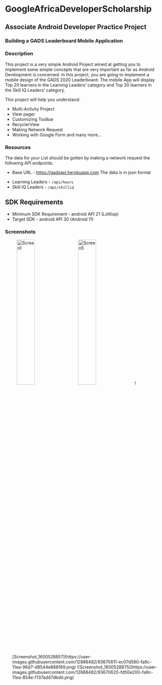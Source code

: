 # GoogleAfricaDeveloperScholarship

## Associate Android Developer Practice Project

### Building a GADS Leaderboard Mobile Application

### Description
This project is a very simple Android Project aimed at getting you to implement some simple concepts that are very important as far as Android Development is concerned.
In this project, you are going to implement a mobile design of the GADS 2020 Leaderboard.
The mobile App will display Top 20 learners in the Learning Leaders’ category and Top 20 learners in the Skill IQ Leaders’ category.

This project will help you understand:

* Multi-Activity Project
* View pager
* Customizing Toolbar
* RecyclerView
* Making Network Request
* Working with Google Form and many more...

### Resources
The data  for your List should be gotten by making a network request the following API endpoints.
* Base URL - https://gadsapi.herokuapp.com
The data is in json format
- Learning Leaders - `/api/hours`
- Skill IQ Leaders - `/api/skilliq`

## SDK Requirements
- Minimum SDK Requirement - android API 21 (Lollilop)
- Target SDK - android API 30 (Android 11)

### Screenshots

<ul>
<img src="https://github.com/segunfrancis/Top-Learner/blob/master/screenshots/Screenshot_20200912-003559_Top%20Learner.jpg" width="35%" alt="Screen1" hspace="15">
  <img src="https://github.com/segunfrancis/Top-Learner/blob/master/screenshots/Screenshot_20200912-003616_Top%20Learner.jpg" width="35%" alt="Screen5" hspace="15">
  ![Screenshot_1600528857](https://user-images.githubusercontent.com/12888482/93670611-ec07d580-fa9c-11ea-96d7-d8544e888169.png)
![Screenshot_1600528875](https://user-images.githubusercontent.com/12888482/93670620-fd50e200-fa9c-11ea-854e-f137ad47dbdd.png)


</ul>
